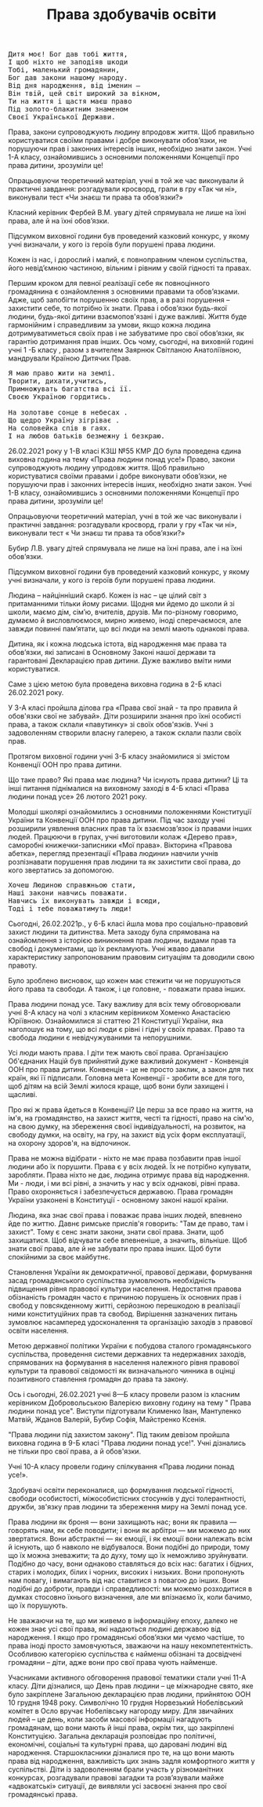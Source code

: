 ﻿---
title: Права здобувачів освіти
---

<pre>
Дитя моє! Бог дав тобі життя,
І щоб ніхто не заподіяв шкоди
Тобі, маленький громадянин,
Бог дав закони нашому народу.
Від дня народження, від іменин –
Він твій, цей світ широкий за вікном,
Ти на життя і щастя маєш право
Під золото-блакитним знаменом
Своєї Української Держави.
</pre>

Права, закони супроводжують людину впродовж життя. Щоб правильно користуватися своїми правами і добре виконувати обов’язки, не порушуючи прав і законних інтересів інших, необхідно знати закон. Учні 1-А класу, ознайомившись з основними положеннями Концепції про права дитини, зрозуміли це!

Опрацьовуючи теоретичний матеріал, учні в той же час виконували й практичні завдання: розгадували кросворд, грали в гру «Так чи ні»,  виконували тест «Чи знаєш ти права та обов’язки?»

Класний керівник Фербей В.М. увагу дітей спрямувала не лише на їхні права, але й на їхні обов’язки.

Підсумком виховної години був проведений казковий конкурс, у якому учні визначали, у кого із героїв були порушені права людини.

<slideshow id="*1a"></slideshow>

Кожен із нас, і дорослий і малий, є повноправним членом суспільства, його невід’ємною частиною, вільним і рівним у своїй гідності та правах.

Першим кроком для певної реалізації себе як повноцінного громадянина є ознайомлення з основними правами та обов’язками. Адже, щоб запобігти порушенню своїх прав, а в разі порушення – захистити себе, то потрібно їх знати.  Права і обов’язки будь-якої людини, будь-якої дитини взаємопов'язані і дуже важливі. Життя буде гармонійним і справедливим за умови, якщо кожна людина дотримуватиметься своїх прав і не забуватиме про свої обов’язки, як гарантію дотримання прав інших. Ось чому, сьогодні, на виховній годині учні 1 -Б класу , разом з вчителем Заярнюк Світланою Анатоліївною, мандрували Країною Дитячих Прав.

<pre>
Я маю право жити на землі.
Творити, дихати,учитись,
Примножувать багатства всі її.
Своєю Україною гордитись.

На золотаве сонце в небесах .
Що щедро Україну зігріває .
На соловейка спів в гаях.
І на любов батьків безмежну і безкраю.
</pre>

<slideshow id="*1b"></slideshow>

26.02.2021 року у 1-В класі КЗШ №55 КМР ДО була проведена єдина виховна година на тему «Права людини понад усе!» Право, закони супроводжують людину упродовж життя. Щоб правильно користуватися своїми правами і добре виконувати обов’язки, не порушуючи прав і законних інтересів інших, необхідно знати закон. Учні 1-В класу, ознайомившись з основними положеннями Концепції про права дитини, зрозуміли це!

Опрацьовуючи теоретичний матеріал, учні в той же час виконували і практичні завдання: розгадували кросворд, грали у гру «Так чи ні»,  виконували тест « Чи знаєш ти права та обов’язки?»

Бубир Л.В. увагу дітей спрямувала не лише на їхні права, але і на їхні обов’язки.

Підсумком виховної години був проведений казковий конкурс, у якому учні визначали, у кого із героїв були порушені права людини.

<slideshow id="*1v"></slideshow>

Людина – найцінніший скарб. Кожен із нас – це цілий світ з притаманними тільки йому рисами. Щодня ми йдемо до школи й зі школи, маємо дім, сім’ю, вчителів, друзів. Ми по-різному говоримо, думаємо й висловлюємося, мирно живемо, іноді сперечаємося, але завжди повинні пам’ятати, що всі люди на землі мають однакові права.

Дитина, як і кожна людська істота, від народження має права та обов’язки, які записані в Основному Законі нашої держави та гарантовані Декларацією прав дитини. Дуже важливо вміти ними користуватися. 

Саме з цією метою була проведена виховна година в 2-Б класі 26.02.2021 року. 

<slideshow id="*2b"></slideshow>

У 3-А класі пройшла ділова гра «Права свої знай - та про правила й обов'язки свої не забувай». Діти   розширили знання про їхні особисті права,  а також склали «павутинку» зі своїх обов'язків. Учні з задоволенням створили власну галерею, а також склали пазли своїх прав.  

<slideshow id="*3a"></slideshow>

Протягом виховної години учні 3-Б класу знайомилися зі змістом Конвенції ООН про права дитини.

<slideshow id="*3b"></slideshow>

Що таке право? Які права має людина? Чи існують права дитини? Ці та інші питання піднімалися на виховному заході в 4-Б класі «Права людини понад усе» 26 лютого 2021 року.

Молодші школярі ознайомились з основними положеннями Конституції України та Конвенції ООН про права дитини.  Під час заходу учні  розширили уявлення  власних прав та їх взаємозв’язок із правами інших людей. Працюючи в групах, учні виготовили колаж «Дерево прав»,  саморобні книжечки-записники «Мої права». Вікторина «Правова абетка», перегляд презентації «Права людини» навчили учнів розпізнавати порушення прав людини та як захистити свої права, до кого звертатись за допомогою.

<pre>
Хочеш Людиною справжньою стати,
Наші закони навчись поважати.
Навчись їх виконувать завжди і всюди,
Тоді і тебе поважатимуть люди!
</pre>

<slideshow id="*4b"></slideshow>

Сьогодні, 26.02.2021р.,  у 6-Б класі йшла мова про соціально-правовий захист людини та дитинства. Мета заходу була спрямована на ознайомлення з історією виникнення прав людини, видами прав та свобод і документами, що їх рекламують. Учні жваво давали характеристику запропонованим правовим ситуаціям та доводили свою правоту. 

Було зроблено висновок, що кожен має стежити чи не порушуються його права та свободи. А також, і це головне, - поважати права інших.

<slideshow id="*6b"></slideshow>

Права людини понад усе. Таку важливу для всіх тему обговорювали учні 8-А класу на чолі з класним керівником Хоменко Анастасією Юріївною. Ознайомилися зі статтею 21 Конституції України, яка наголошує на тому, що всі люди є рівні і гідні у своїх правах. Право та свобода людини є невідчужуваними та непорушними.

<slideshow id="*8a"></slideshow>

Усі люди мають права. І діти теж мають свої права. Організацією Об'єднаних Націй був прийнятий дуже важливий документ - Конвенція ООН про права дитини. Конвенція - це не просто заклик, а закон для тих країн, які її підписали. Головна мета Конвенції - зробити все для того, щоб дітям на всій Землі жилося краще, щоб вони були захищені і щасливі.

Про які ж права йдеться в Конвенції? Це перш за все право на життя, на ім'я, на громадянство, на захист життя, честі та гідності, право на сім'ю, на свою думку, на збереження своєї індивідуальності, на розвиток, на свободу думки, на освіту, на гру, на захист від усіх форм експлуатації, на охорону здоров'я, на відпочинок.

Права не можна відібрати - ніхто не має права позбавити прав іншої людини або їх порушити.    Права є у всіх людей. Їх не потрібно купувати, заробляти. Права ніхто не дає, людина отримує права від народження. Ми - люди, і ми всі рівні, а значить у нас у всіх однакові, рівні права.    Право охороняється і забезпечується державою. Права громадян України узаконені в Конституції - основному законі нашої країни.

Людина, яка знає свої права і поважає права інших людей, впевнено йде по життю. Давнє римське прислів'я говорить: "Там де право, там і захист". Тому є сенс знати закони, знати свої права. Знати, щоб захищатися. Щоб відчувати себе впевненіше, а значить, вільніше. Щоб знати свої права, але й не забувати про права інших. Щоб бути спокійними за своє майбутнє.

Становлення України як демократичної, правової держави, формування засад громадянського суспільства зумовлюють необхідність підвищення рівня правової культури населення. Недостатня правова обізнаність громадян часто є причиною порушень їх основних прав і свобод у повсякденному житті, серйозною перешкодою в реалізації ними конституційних прав та свобод. Вирішення зазначених питань зумовлює насамперед удосконалення та організацію заходів з правової освіти населення.

Метою державної політики України є побудова сталого громадянського суспільства, проведення системи державних та недержавних заходів, спрямованих на формування в населення належного рівня правової культури та правової свідомості як визначального чинника в оцінці позитивного ставлення громадян до права та закону.

Ось і сьогодні, 26.02.2021 учні 8—Б класу провели разом із класним керівником Добровольською Валерією виховну годину на тему " Права людини понад усе". Виступи підготували Клименко Іван, Мантуленко Матвій, Жданов Валерій, Бубир Софія, Майстренко Ксенія.

<slideshow id="*8b"></slideshow>

"Права людини під захистом закону". Під таким девізом пройшла виховна година в 9-Б класі "Права людини понад усе!". Учні дізнались не тільки про свої права, а й обов'язки.

<slideshow id="*9b"></slideshow>

Учні 10-А класу провели годину спілкування «Права людини понад усе!». 

Здобувачі освіти переконалися, що формування людської гідності, свободи особистості, міжособистісних стосунків у дусі толерантності, дружби, зв'язку прав людини та збереження миру на Землі понад усе.

<slideshow id="*10a"></slideshow>

Права людини як броня — вони захищають нас; вони як правила — говорять нам, як себе поводити; і вони як арбітри — ми можемо до них звертатися. Вони абстрактні — як емоції, і як емоції вони належать всім й існують, що б навколо не відбувалося. Вони подібні до природи, тому що їх можна зневажити; та до духу, тому що їх неможливо зруйнувати. Подібно до часу, вони однаково ставляться до всіх нас: багатих і бідних, старих і молодих, білих і чорних, високих і низьких. Вони пропонують нам повагу, і вимагають від нас ставитися з повагою до інших. Вони подібні до доброти, правди і справедливості: ми можемо розходитися в думках стосовно їхнього визначення, але ми впізнаємо їх, коли бачимо, що їх порушують.

Не зважаючи на те, що ми живемо в інформаційну епоху, далеко не кожен знає усі свої права, які надаються людині державою від народження. І якщо про громадянські обов’язки ми чуємо частіше, то права іноді просто замовчуються, зважаючи на нашу некомпетентність. Особливою категорією суспільства є  найменш обізнані та досвідчені громадяни – діти, адже вони про свої права чують найменше.

Учасниками активного обговорення правової тематики стали  учні 11-А класу.  Діти дізналися, що День прав людини – це міжнародне свято, яке було закріплене Загальною декларацією прав людини, прийнятою ООН 10 грудня 1948 року. Символічно 10 грудня Норвезький Нобелівський комітет в Осло вручає Нобелівську нагороду миру. Для звичайних людей – це день, коли засоби масової інформації нагадують громадянам, що вони мають й інші права, окрім тих, що закріплені Конституцією. Загальна декларація розповідає про політичні, економічні, соціальні та культурні права, що даровані людині від народження. Старшокласники дізналися про те, на що вони мають права від народження, важливість цих знань задля комфортного життя у суспільстві. Діти із задоволенням брали участь у різноманітних конкурсах, розгадували правові загадки та розв’язували майже «адвокатські» ситуації, де виявляли усі засвоєні знання про свої громадянські права.

<slideshow id="*11a"></slideshow>